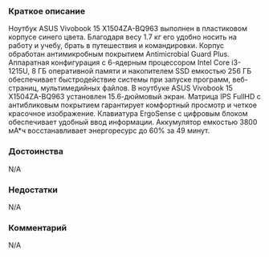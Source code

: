 ### **Краткое описание**
Ноутбук ASUS Vivobook 15 X1504ZA-BQ963 выполнен в пластиковом корпусе синего цвета. Благодаря весу 1.7 кг его удобно носить на работу и учебу, брать в путешествия и командировки. Корпус обработан антимикробным покрытием Antimicrobial Guard Plus. Аппаратная конфигурация с 6-ядерным процессором Intel Core i3-1215U, 8 ГБ оперативной памяти и накопителем SSD емкостью 256 ГБ обеспечивает быстродействие системы при запуске программ, веб-страниц, мультимедийных файлов.  В ноутбуке ASUS Vivobook 15 X1504ZA-BQ963 установлен 15.6-дюймовый экран. Матрица IPS FullHD с антибликовым покрытием гарантирует комфортный просмотр и четкое красочное изображение. Клавиатура ErgoSense с цифровым блоком обеспечивает удобный ввод информации. Аккумулятор емкостью 3800 мА*ч восстанавливает энергоресурс до 60% за 49 минут.

### **Достоинства**
N/A

### **Недостатки**
N/A

### **Комментарий**
N/A
